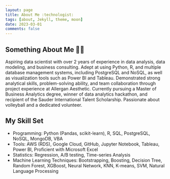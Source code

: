 ```yaml
---
layout: page
title: About Me :technologist:
tags: [about, Jekyll, theme, moon]
date: 2023-03-01
comments: false
---
```

    
<!-- <center><a href="http://taylantatli.github.io/Moon"><b>Moon</b></a> is a minimal, one column jekyll theme.</center> -->

## Something About Me :technologist:
Aspiring data scientist with over 2 years of experience in data analysis, data modeling, and business consulting. Adept at using Python, R, and multiple database management systems, including PostgreSQL and NoSQL, as well as visualization tools such as Power BI and Tableau. Demonstrated strong analytical skills, problem-solving ability, and team collaboration through project experience at Allergan Aesthetic. Currently pursuing a Master of Business Analytics degree, winner of data analytics hackathon, and recipient of the Sauder International Talent Scholarship. Passionate about volleyball and a dedicated volunteer.

## My Skill Set

* Programming: Python (Pandas, scikit-learn), R, SQL, PostgreSQL, NoSQL, MongoDB, VBA
* Tools: AWS (RDS), Google Cloud, GitHub, Jupyter Notebook, Tableau, Power BI, Proficient with Microsoft Excel
* Statistics: Regression, A/B testing, Time-series Analysis
* Machine Learning Techniques: Bootstrapping, Boosting, Decision Tree, Random Forest, XGBoost, Neural Network, KNN, K-means, SVM, Natural Language Processing

